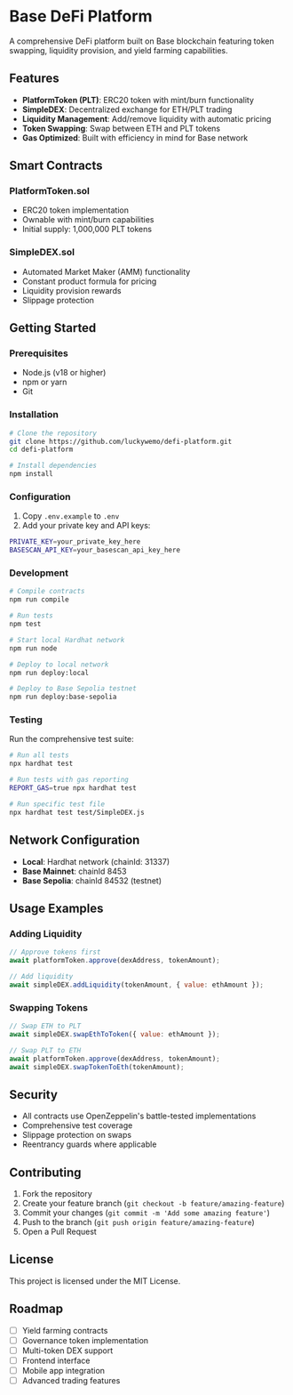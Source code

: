 # Base DeFi Platform

A comprehensive DeFi platform built on Base blockchain featuring token swapping, liquidity provision, and yield farming capabilities.

## Features

- **PlatformToken (PLT)**: ERC20 token with mint/burn functionality
- **SimpleDEX**: Decentralized exchange for ETH/PLT trading
- **Liquidity Management**: Add/remove liquidity with automatic pricing
- **Token Swapping**: Swap between ETH and PLT tokens
- **Gas Optimized**: Built with efficiency in mind for Base network

## Smart Contracts

### PlatformToken.sol
- ERC20 token implementation
- Ownable with mint/burn capabilities
- Initial supply: 1,000,000 PLT tokens

### SimpleDEX.sol
- Automated Market Maker (AMM) functionality
- Constant product formula for pricing
- Liquidity provision rewards
- Slippage protection

## Getting Started

### Prerequisites
- Node.js (v18 or higher)
- npm or yarn
- Git

### Installation

```bash
# Clone the repository
git clone https://github.com/luckywemo/defi-platform.git
cd defi-platform

# Install dependencies
npm install
```

### Configuration

1. Copy `.env.example` to `.env`
2. Add your private key and API keys:

```bash
PRIVATE_KEY=your_private_key_here
BASESCAN_API_KEY=your_basescan_api_key_here
```

### Development

```bash
# Compile contracts
npm run compile

# Run tests
npm test

# Start local Hardhat network
npm run node

# Deploy to local network
npm run deploy:local

# Deploy to Base Sepolia testnet
npm run deploy:base-sepolia
```

### Testing

Run the comprehensive test suite:

```bash
# Run all tests
npx hardhat test

# Run tests with gas reporting
REPORT_GAS=true npx hardhat test

# Run specific test file
npx hardhat test test/SimpleDEX.js
```

## Network Configuration

- **Local**: Hardhat network (chainId: 31337)
- **Base Mainnet**: chainId 8453
- **Base Sepolia**: chainId 84532 (testnet)

## Usage Examples

### Adding Liquidity
```javascript
// Approve tokens first
await platformToken.approve(dexAddress, tokenAmount);

// Add liquidity
await simpleDEX.addLiquidity(tokenAmount, { value: ethAmount });
```

### Swapping Tokens
```javascript
// Swap ETH to PLT
await simpleDEX.swapEthToToken({ value: ethAmount });

// Swap PLT to ETH
await platformToken.approve(dexAddress, tokenAmount);
await simpleDEX.swapTokenToEth(tokenAmount);
```

## Security

- All contracts use OpenZeppelin's battle-tested implementations
- Comprehensive test coverage
- Slippage protection on swaps
- Reentrancy guards where applicable

## Contributing

1. Fork the repository
2. Create your feature branch (`git checkout -b feature/amazing-feature`)
3. Commit your changes (`git commit -m 'Add some amazing feature'`)
4. Push to the branch (`git push origin feature/amazing-feature`)
5. Open a Pull Request

## License

This project is licensed under the MIT License.

## Roadmap

- [ ] Yield farming contracts
- [ ] Governance token implementation
- [ ] Multi-token DEX support
- [ ] Frontend interface
- [ ] Mobile app integration
- [ ] Advanced trading features
